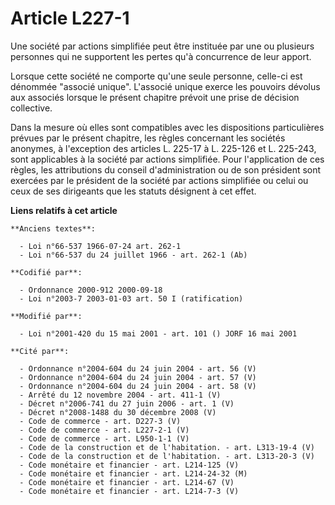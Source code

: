 # Article L227-1

Une société par actions simplifiée peut être instituée par une ou plusieurs personnes qui ne supportent les pertes qu'à
concurrence de leur apport.

Lorsque cette société ne comporte qu'une seule personne, celle-ci est dénommée "associé unique". L'associé unique exerce les
pouvoirs dévolus aux associés lorsque le présent chapitre prévoit une prise de décision collective.

Dans la mesure où elles sont compatibles avec les dispositions particulières prévues par le présent chapitre, les règles
concernant les sociétés anonymes, à l'exception des articles L. 225-17 à L. 225-126 et L. 225-243, sont applicables à la
société par actions simplifiée. Pour l'application de ces règles, les attributions du conseil d'administration ou de son
président sont exercées par le président de la société par actions simplifiée ou celui ou ceux de ses dirigeants que les
statuts désignent à cet effet.

**Liens relatifs à cet article**

	**Anciens textes**:

	  - Loi n°66-537 1966-07-24 art. 262-1
	  - Loi n°66-537 du 24 juillet 1966 - art. 262-1 (Ab)

	**Codifié par**:

	  - Ordonnance 2000-912 2000-09-18
	  - Loi n°2003-7 2003-01-03 art. 50 I (ratification)

	**Modifié par**:

	  - Loi n°2001-420 du 15 mai 2001 - art. 101 () JORF 16 mai 2001

	**Cité par**:

	  - Ordonnance n°2004-604 du 24 juin 2004 - art. 56 (V)
	  - Ordonnance n°2004-604 du 24 juin 2004 - art. 57 (V)
	  - Ordonnance n°2004-604 du 24 juin 2004 - art. 58 (V)
	  - Arrêté du 12 novembre 2004 - art. 411-1 (V)
	  - Décret n°2006-741 du 27 juin 2006 - art. 1 (V)
	  - Décret n°2008-1488 du 30 décembre 2008 (V)
	  - Code de commerce - art. D227-3 (V)
	  - Code de commerce - art. L227-2-1 (V)
	  - Code de commerce - art. L950-1-1 (V)
	  - Code de la construction et de l'habitation. - art. L313-19-4 (V)
	  - Code de la construction et de l'habitation. - art. L313-20-3 (V)
	  - Code monétaire et financier - art. L214-125 (V)
	  - Code monétaire et financier - art. L214-24-32 (M)
	  - Code monétaire et financier - art. L214-67 (V)
	  - Code monétaire et financier - art. L214-7-3 (V)

